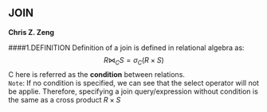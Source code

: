 ## JOIN
**Chris Z. Zeng**

####1.DEFINITION
Definition of a join is defined in relational algebra as:
$$R\bowtie_C S=\sigma_C (R\times S)$$
C here is referred as the **condition** between relations.\
```Note```: If no condition is specified, we can see that the select operator will not be applie. Therefore, specifying a join query/expression without condition is the same as a cross product $R \times S$